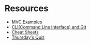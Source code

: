 # Resources
- [MVC Examples](https://github.com/muskrats-2017/Resources/tree/master/docs/mvc)
- [CLI(Command Line Interface) and Git](https://github.com/muskrats-2017/Resources/blob/master/docs/cli-and-git.md)
- [Cheat Sheets](https://github.com/muskrats-2017/Resources/blob/master/docs/cheat-sheets.md)
- [Thursday's Quiz](https://github.com/muskrats-2017/Resources/blob/master/docs/july-27-quiz-topics.md)
